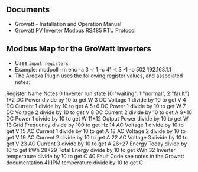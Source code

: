 

## Documents
- Growatt - Installation and Operation Manual
- Growatt PV Inverter Modbus RS485 RTU Protocol


## Modbus Map for the GroWatt Inverters
- Uses `input registers`
- Example: modpoll -m enc -a 3 -r 1 -c 41 -t 3 -1 -p 502 192.168.1.1
- The Ardexa Plugin uses the following register values, and associated notes:

Register			Name								Notes
0					Inverter run state 			{0:"waiting", 1:"normal", 2:"fault"}
1+2				DC Power							divide by 10 to get W
3					DC Voltage 1					divide by 10 to get V
4					DC Current 1					divide by 10 to get A
5+6				DC Power 1						divide by 10 to get W
7					DC Voltage 2					divide by 10 to get V
8					DC Current 2					divide by 10 to get A
9+10				DC Power 1						divide by 10 to get W
11+12				Output Power 					divide by 10 to get W
13					Grid Frequency					divide by 100 to get Hz
14	 				AC Voltage 1					divide by 10 to get V
15					AC Current 1					divide by 10 to get A
18					AC Voltage 2					divide by 10 to get V
19					AC Current 2					divide by 10 to get A
22					AC Voltage 3					divide by 10 to get V
23					AC Current 3					divide by 10 to get A
26+27				Energy Today 					divide by 10 to get kWh
28+29				Total Energy					divide by 10 to get kWh
32					Inverter temperature			divide by 10 to get C
40					Fault Code						see notes in the Growatt documentation
41					IPM temperature				divide by 10 to get C



